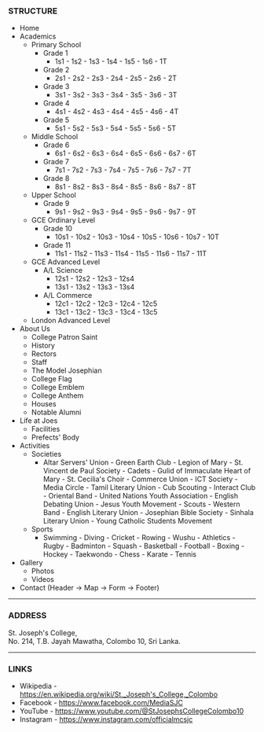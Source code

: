 ### STRUCTURE

- Home
- Academics
    - Primary School
        - Grade 1
            - 1s1 - 1s2 - 1s3 - 1s4 - 1s5 - 1s6 - 1T
        - Grade 2
            - 2s1 - 2s2 - 2s3 - 2s4 - 2s5 - 2s6 - 2T
        - Grade 3
            - 3s1 - 3s2 - 3s3 - 3s4 - 3s5 - 3s6 - 3T
        - Grade 4
            - 4s1 - 4s2 - 4s3 - 4s4 - 4s5 - 4s6 - 4T
        - Grade 5
            - 5s1 - 5s2 - 5s3 - 5s4 - 5s5 - 5s6 - 5T
    - Middle School
        - Grade 6
            - 6s1 - 6s2 - 6s3 - 6s4 - 6s5 - 6s6 - 6s7 - 6T
        - Grade 7
            - 7s1 - 7s2 - 7s3 - 7s4 - 7s5 - 7s6 - 7s7 - 7T
        - Grade 8
            - 8s1 - 8s2 - 8s3 - 8s4 - 8s5 - 8s6 - 8s7 - 8T
    - Upper School
        - Grade 9
            - 9s1 - 9s2 - 9s3 - 9s4 - 9s5 - 9s6 - 9s7 - 9T
    - GCE Ordinary Level
        - Grade 10
            - 10s1 - 10s2 - 10s3 - 10s4 - 10s5 - 10s6 - 10s7 - 10T
        - Grade 11
            - 11s1 - 11s2 - 11s3 - 11s4 - 11s5 - 11s6 - 11s7 - 11T
    - GCE Advanced Level
        - A/L Science
            - 12s1 - 12s2 - 12s3 - 12s4
            - 13s1 - 13s2 - 13s3 - 13s4
        - A/L Commerce
            - 12c1 - 12c2 - 12c3 - 12c4 - 12c5
            - 13c1 - 13c2 - 13c3 - 13c4 - 13c5
    - London Advanced Level
- About Us
    - College Patron Saint
    - History
    - Rectors
    - Staff
    - The Model Josephian
    - College Flag
    - College Emblem
    - College Anthem
    - Houses
    - Notable Alumni
- Life at Joes
    - Facilities
    - Prefects' Body
- Activities
    - Societies
        - Altar Servers' Union - Green Earth Club - Legion of Mary - St. Vincent de Paul Society - Cadets - Gulid of Immaculate Heart of Mary - St. Cecilia's Choir - Commerce Union - ICT Society - Media Circle - Tamil Literary Union - Cub Scouting - Interact Club - Oriental Band - United Nations Youth Association - English Debating Union - Jesus Youth Movement - Scouts - Western Band - English Literary Union - Josephian Bible Society - Sinhala Literary Union - Young Catholic Students Movement
    - Sports
        - Swimming - Diving - Cricket - Rowing - Wushu - Athletics - Rugby - Badminton - Squash - Basketball - Football - Boxing - Hockey - Taekwondo - Chess - Karate - Tennis
- Gallery
    - Photos
    - Videos
- Contact (Header -> Map -> Form -> Footer)

<hr>

### ADDRESS

St. Joseph's College, <br>
No. 214, T.B. Jayah Mawatha, Colombo 10, Sri Lanka.

<hr>

### LINKS

- Wikipedia - https://en.wikipedia.org/wiki/St._Joseph's_College,_Colombo
- Facebook - https://www.facebook.com/MediaSJC
- YouTube - https://www.youtube.com/@StJosephsCollegeColombo10
- Instagram - https://www.instagram.com/officialmcsjc